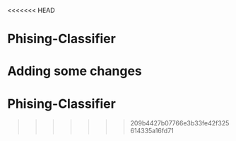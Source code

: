 <<<<<<< HEAD
# Phising-Classifier

Adding some changes
=======
# Phising-Classifier
>>>>>>> 209b4427b07766e3b33fe42f325614335a16fd71
